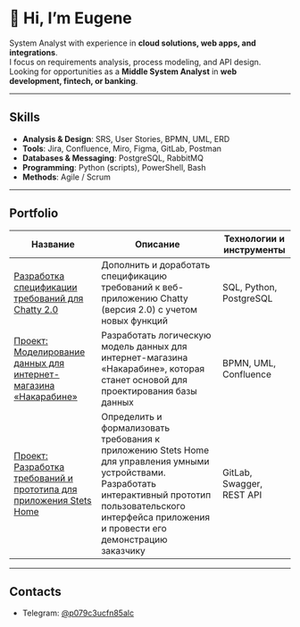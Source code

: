 # 👋 Hi, I’m Eugene

System Analyst with experience in **cloud solutions, web apps, and integrations**.  
I focus on requirements analysis, process modeling, and API design.  
Looking for opportunities as a **Middle System Analyst** in **web development, fintech, or banking**.

---

## Skills

* **Analysis & Design**: SRS, User Stories, BPMN, UML, ERD  
* **Tools**: Jira, Confluence, Miro, Figma, GitLab, Postman  
* **Databases & Messaging**: PostgreSQL, RabbitMQ  
* **Programming**: Python (scripts), PowerShell, Bash  
* **Methods**: Agile / Scrum  

---

## Portfolio

| Название | Описание | Технологии и инструменты |
|----------|----------|--------------------------|
| [Разработка спецификации требований для Chatty 2.0](https://github.com/boxkzn/portfolio_akimov_e/tree/1ef3af05c07011c3e312a29902dbf8b88e18d1ab/chatty) | Дополнить и доработать спецификацию требований к веб-приложению Chatty (версия 2.0) с учетом новых функций | SQL, Python, PostgreSQL |
| [Проект: Моделирование данных для интернет-магазина «Накарабине»](https://github.com/boxkzn/portfolio_akimov_e/tree/1ef3af05c07011c3e312a29902dbf8b88e18d1ab/nakarabine) | Разработать логическую модель данных для интернет-магазина «Накарабине», которая станет основой для проектирования базы данных | BPMN, UML, Confluence |
| [Проект: Разработка требований и прототипа для приложения Stets Home](https://github.com/boxkzn/portfolio_akimov_e/tree/1ef3af05c07011c3e312a29902dbf8b88e18d1ab/stats-home) | Определить и формализовать требования к приложению Stets Home для управления умными устройствами. Разработать интерактивный прототип пользовательского интерфейса приложения и провести его демонстрацию заказчику | GitLab, Swagger, REST API |

---

## Contacts

* Telegram: [@p079c3ucfn85alc](https://t.me/p079c3ucfn85alc)
